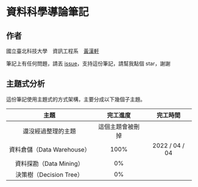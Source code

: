 # 資料科學導論筆記



## 作者

國立臺北科技大學　資訊工程系　[黃漢軒](https://ntut-xuan.github.io)

筆記上有任何問題，請丟 [issue](https://github.com/ntut-xuan/DataScienceNote/issues)，支持這份筆記，請幫我點個 star，謝謝



## 主題式分析

這份筆記使用主題式的方式架構，主要分成以下幾個子主題。



|            主題            |     完工進度     |    完工時間    |
| :------------------------: | :--------------: | :------------: |
|     還沒經過整理的主題     | 這個主題會被刪掉 |                |
| 資料倉儲（Data Warehouse） |       100%       | 2022 / 04 / 04 |
|  資料探勘（Data Mining）   |        0%        |                |
|  決策樹（Decision Tree）   |        0%        |                |

